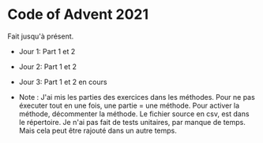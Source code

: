 # Code of Advent 2021

Fait jusqu'à présent.

- Jour 1: Part 1 et 2
- Jour 2: Part 1 et 2
- Jour 3: Part 1 et 2 en cours

- Note : J'ai mis les parties des exercices dans les méthodes. Pour ne pas éxecuter tout en une fois, une partie = une méthode. Pour activer la méthode, décommenter la méthode. Le fichier source en csv, est dans le répertoire. Je n'ai pas fait de tests unitaires, par manque de temps. Mais cela peut être rajouté dans un autre temps.